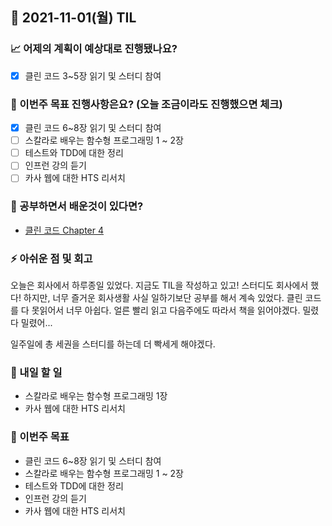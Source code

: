 ## 📆 2021-11-01(월) TIL

### 📈 어제의 계획이 예상대로 진행됐나요?
- [x] 클린 코드 3~5장 읽기 및 스터디 참여

### 🦄 이번주 목표 진행사항은요? (오늘 조금이라도 진행했으면 체크)
- [x] 클린 코드 6~8장 읽기 및 스터디 참여
- [ ] 스칼라로 배우는 함수형 프로그래밍 1 ~ 2장
- [ ] 테스트와 TDD에 대한 정리
- [ ] 인프런 강의 듣기
- [ ] 카사 웹에 대한 HTS 리서치

### 🤔 공부하면서 배운것이 있다면?
- [클린 코드 Chapter 4](https://github.com/saseungmin/reading_books_record_repository/tree/master/summarize_books_in_markdown/clean-code/Chapter%204)


### ⚡ 아쉬운 점 및 회고
오늘은 회사에서 하루종일 있었다. 지금도 TIL을 작성하고 있고! 스터디도 회사에서 했다! 하지만, 너무 즐거운 회사생활 사실 일하기보단 공부를 해서 계속 있었다. 클린 코드를 다 못읽어서 너무 아쉽다. 얼른 빨리 읽고 다음주에도 따라서 책을 읽어야겠다. 밀렸다 밀렸어...   

일주일에 총 세권을 스터디를 하는데 더 빡세게 해야겠다.

### 🚀 내일 할 일
- 스칼라로 배우는 함수형 프로그래밍 1장
- 카사 웹에 대한 HTS 리서치

### 🎯 이번주 목표
- 클린 코드 6~8장 읽기 및 스터디 참여
- 스칼라로 배우는 함수형 프로그래밍 1 ~ 2장
- 테스트와 TDD에 대한 정리
- 인프런 강의 듣기
- 카사 웹에 대한 HTS 리서치
